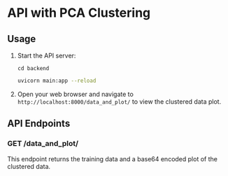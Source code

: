 # API with PCA Clustering

## Usage

1. Start the API server:

   ```
   cd backend
   ```

   ```bash
   uvicorn main:app --reload
   ```

2. Open your web browser and navigate to `http://localhost:8000/data_and_plot/` to view the clustered data plot.

## API Endpoints

### GET /data_and_plot/

This endpoint returns the training data and a base64 encoded plot of the clustered data.
